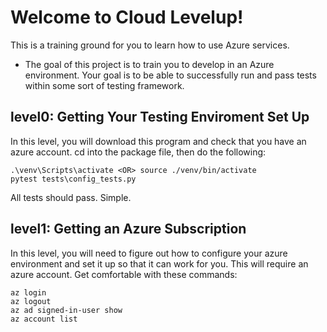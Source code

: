 # Welcome to Cloud Levelup!
This is a training ground for you to learn how to use Azure services.
- The goal of this project is to train you to develop in an Azure environment. Your goal is to be able to successfully run and pass tests within some sort of testing framework.

## level0: Getting Your Testing Enviroment Set Up
In this level, you will download this program and check that you have an azure account. cd into the package file, then do the following: 

```
.\venv\Scripts\activate <OR> source ./venv/bin/activate
pytest tests\config_tests.py
```

All tests should pass. Simple.

## level1: Getting an Azure Subscription
In this level, you will need to figure out how to configure your azure environment and set it up so that it can work for you. This will require an azure account. Get comfortable with these commands:
```
az login
az logout
az ad signed-in-user show
az account list
```